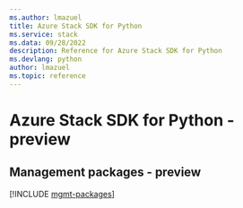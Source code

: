 ```yaml
---
ms.author: lmazuel
title: Azure Stack SDK for Python
ms.service: stack
ms.data: 09/28/2022
description: Reference for Azure Stack SDK for Python
ms.devlang: python
author: lmazuel
ms.topic: reference
---
```

# Azure Stack SDK for Python - preview

## Management packages - preview
[!INCLUDE [mgmt-packages](stack-mgmt-index.md)]